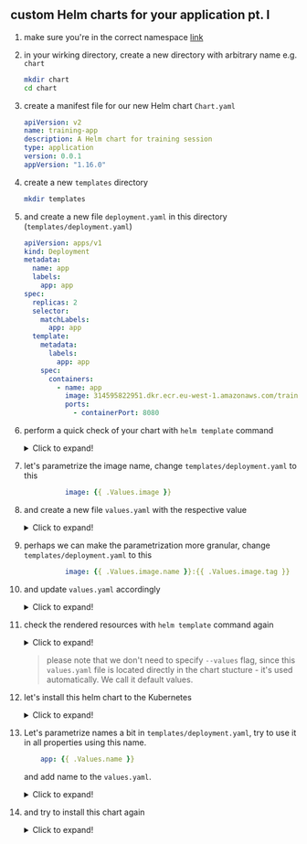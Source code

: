 ## custom Helm charts for your application pt. I

1. make sure you're in the correct namespace [link](./00_single_pod.md)

2. in your wirking directory, create a new directory with arbitrary name e.g. `chart`

    ```bash
    mkdir chart
    cd chart
    ```

3. create a manifest file for our new Helm chart `Chart.yaml`

    ```yaml
    apiVersion: v2
    name: training-app
    description: A Helm chart for training session
    type: application
    version: 0.0.1
    appVersion: "1.16.0"
    ```

4. create a new `templates` directory

    ```bash
    mkdir templates
    ```

5. and create a new file `deployment.yaml` in this directory (`templates/deployment.yaml`)

    ```yaml
    apiVersion: apps/v1
    kind: Deployment
    metadata:
      name: app
      labels:
        app: app
    spec:
      replicas: 2
      selector:
        matchLabels:
          app: app
      template:
        metadata:
          labels:
            app: app
        spec:
          containers:
            - name: app
              image: 314595822951.dkr.ecr.eu-west-1.amazonaws.com/training/application:working
              ports:
                - containerPort: 8080
    ```

6. perform a quick check of your chart with `helm template` command

    <details>
    <summary>Click to expand!</summary>

    ```bash
    helm template training-app .
    ```
    </details>

7. let's parametrize the image name, change `templates/deployment.yaml` to this

    ```yaml
              image: {{ .Values.image }}
    ```

8. and create a new file `values.yaml` with the respective value

    <details>
    <summary>Click to expand!</summary>

    ```yaml
    image: 314595822951.dkr.ecr.eu-west-1.amazonaws.com/training/application:working
    ```
    </details>

9. perhaps we can make the parametrization more granular, change `templates/deployment.yaml` to this

    ```yaml
              image: {{ .Values.image.name }}:{{ .Values.image.tag }}
    ```
  
11. and update `values.yaml` accordingly

    <details>
    <summary>Click to expand!</summary>

    ```yaml
    image:
      name: 314595822951.dkr.ecr.eu-west-1.amazonaws.com/training/application
      tag: working
    ```
    </details>

12. check the rendered resources with `helm template` command again

    <details>
    <summary>Click to expand!</summary>

    ```bash
    helm template training-app .
    ```
    </details>

    > please note that we don't need to specify `--values` flag,
    > since this `values.yaml` file is located directly in the chart
    > stucture - it's used automatically. We call it default values.    

13. let's install this helm chart to the Kubernetes

    <details>
    <summary>Click to expand!</summary>

    ```bash
    helm upgrade --install training-app .
    ```
    </details>

14. Let's parametrize names a bit in `templates/deployment.yaml`, try to use it in all properties using this name.

    ```yaml
        app: {{ .Values.name }}
    ```

    and add name to the `values.yaml`.

    <details>
    <summary>Click to expand!</summary>

    ```yaml
    name: training-app
    image:
      name: 314595822951.dkr.ecr.eu-west-1.amazonaws.com/training/application
      tag: working 
    ```
    </details>

15. and try to install this chart again

    <details>
    <summary>Click to expand!</summary>

    ```bash
    helm upgrade --install training-app .
    ```
    </details>

